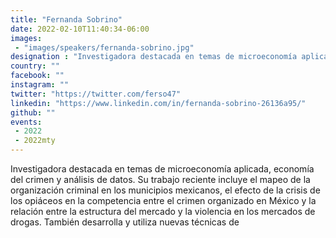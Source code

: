 ```yaml
---
title: "Fernanda Sobrino"
date: 2022-02-10T11:40:34-06:00
images:
 - "images/speakers/fernanda-sobrino.jpg"
designation : "Investigadora destacada en temas de microeconomía aplicada, economía del crimen y análisis de datos"
country: ""
facebook: ""
instagram: ""
twitter: "https://twitter.com/ferso47"
linkedin: "https://www.linkedin.com/in/fernanda-sobrino-26136a95/"
github: ""
events:
 - 2022
 - 2022mty
---
```


Investigadora destacada en temas de microeconomía aplicada, economía del crimen y análisis de datos. Su trabajo reciente incluye el mapeo de la organización criminal en los municipios mexicanos, el efecto de la crisis de los opiáceos en la competencia entre el crimen organizado en México y la relación entre la estructura del mercado y la violencia en los mercados de drogas. También desarrolla y utiliza nuevas técnicas de